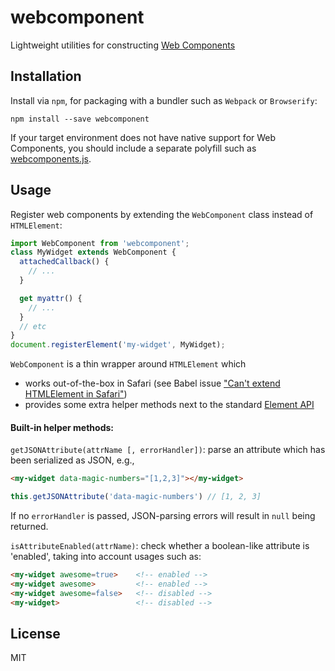 # webcomponent

Lightweight utilities for constructing [Web Components](http://webcomponents.org/)

## Installation

Install via `npm`, for packaging with a bundler such as `Webpack` or `Browserify`:

    npm install --save webcomponent

If your target environment does not have native support for Web Components, you should include a separate polyfill such as [webcomponents.js](https://github.com/WebComponents/webcomponentsjs).

## Usage

Register web components by extending the `WebComponent` class instead of `HTMLElement`:

```javascript
import WebComponent from 'webcomponent';
class MyWidget extends WebComponent {
  attachedCallback() {
    // ...
  }

  get myattr() {
    // ...
  }
  // etc
}
document.registerElement('my-widget', MyWidget);
```

`WebComponent` is a thin wrapper around `HTMLElement` which
- works out-of-the-box in Safari (see Babel issue ["Can't extend HTMLElement in Safari"](https://phabricator.babeljs.io/T1548))
- provides some extra helper methods next to the standard [Element API](https://developer.mozilla.org/en-US/docs/Web/API/Element)

#### Built-in helper methods:

`getJSONAttribute(attrName [, errorHandler])`: parse an attribute which has been serialized as JSON, e.g.,
```html
<my-widget data-magic-numbers="[1,2,3]"></my-widget>
```
```javascript
this.getJSONAttribute('data-magic-numbers') // [1, 2, 3]
```
If no `errorHandler` is passed, JSON-parsing errors will result in `null` being returned.

`isAttributeEnabled(attrName)`: check whether a boolean-like attribute is 'enabled', taking into account usages such as:
```html
<my-widget awesome=true>    <!-- enabled -->
<my-widget awesome>         <!-- enabled -->
<my-widget awesome=false>   <!-- disabled -->
<my-widget>                 <!-- disabled -->
```

## License

MIT
